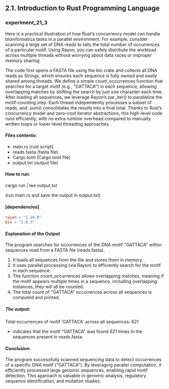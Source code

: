 ## 2.1. Introduction to Rust Programming Language

### experiment_21_3

Here is a practical illustration of how Rust’s concurrency model can handle bioinformatics tasks in a parallel environment. For example, consider scanning a large set of DNA reads to tally the total number of occurrences of a particular motif. Using Rayon, you can safely distribute the workload across multiple threads without worrying about data races or improper memory sharing:

The code first opens a FASTA file using the bio crate and collects all DNA reads as Strings, which ensures each sequence is fully owned and easily shared among threads. We define a simple count_occurrences function that searches for a target motif (e.g., "GATTACA") in each sequence, allowing overlapping matches by shifting the search by just one character each time. After loading all sequences, we leverage Rayon’s par_iter() to parallelize the motif-counting step. Each thread independently processes a subset of reads, and .sum() consolidates the results into a final total. Thanks to Rust’s concurrency model and zero-cost iterator abstractions, this high-level code runs efficiently, with no extra runtime overhead compared to manually written loops or lower-level threading approaches.


#### Files contents:
* main.rs (rust script)
* reads.fasta (fasta file)
* Cargo.toml (Cargo.toml file)
* output.txt (output file)

#### How to run:

cargo run | tee output.txt

(run main.rs and save the output in output.txt)
  
#### [dependencies]

```toml
rayon = "1.10.0"
bio = "2.0.3"
```

#### Explanation of the Output
The program searches for occurrences of the DNA motif "GATTACA" within sequences read from a FASTA file (reads.fasta).

1. It loads all sequences from the file and stores them in memory.
2. It uses parallel processing (via Rayon) to efficiently search for the motif in each sequence.
3. The function count_occurrences allows overlapping matches, meaning if the motif appears multiple times in a sequence, including overlapping instances, they will all be counted.
4. The total count of "GATTACA" occurrences across all sequences is computed and printed.

##### The output:

Total occurrences of motif 'GATTACA' across all sequences: 621

* indicates that the motif "GATTACA" was found 621 times in the sequences present in reads.fasta.

#### Conclusion
The program successfully scanned sequencing data to detect occurrences of a specific DNA motif ("GATTACA"). By leveraging parallel computation, it efficiently processed large genomic sequences, enabling rapid motif detection. This approach is valuable in genomic analysis, regulatory sequence identification, and mutation studies.











